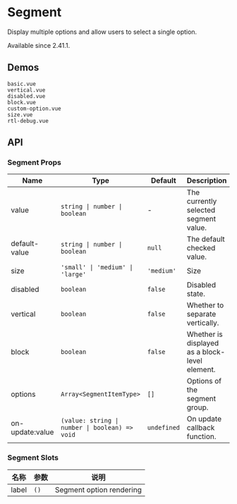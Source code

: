 # Segment

Display multiple options and allow users to select a single option.

Available since 2.41.1.

## Demos

```demo
basic.vue
vertical.vue
disabled.vue
block.vue
custom-option.vue
size.vue
rtl-debug.vue
```

## API

### Segment Props

| Name | Type | Default | Description | Version |
| --- | --- | --- | --- | --- |
| value | `string \| number \| boolean` | - | The currently selected segment value. |  |
| default-value | `string \| number \| boolean` | `null` | The default checked value. |  |
| size | `'small' \| 'medium' \| 'large'` | `'medium'` | Size |  |
| disabled | `boolean` | `false` | Disabled state. |  |
| vertical | `boolean` | `false` | Whether to separate vertically. |  |
| block | `boolean` | `false` | Whether is displayed as a block-level element. |  |
| options | `Array<SegmentItemType>` | `[]` | Options of the segment group. |  |
| on-update:value | `(value: string \| number \| boolean) => void` | `undefined` | On update callback function. |

### Segment Slots

| 名称  | 参数 | 说明                     |
| ----- | ---- | ------------------------ |
| label | `()` | Segment option rendering |
